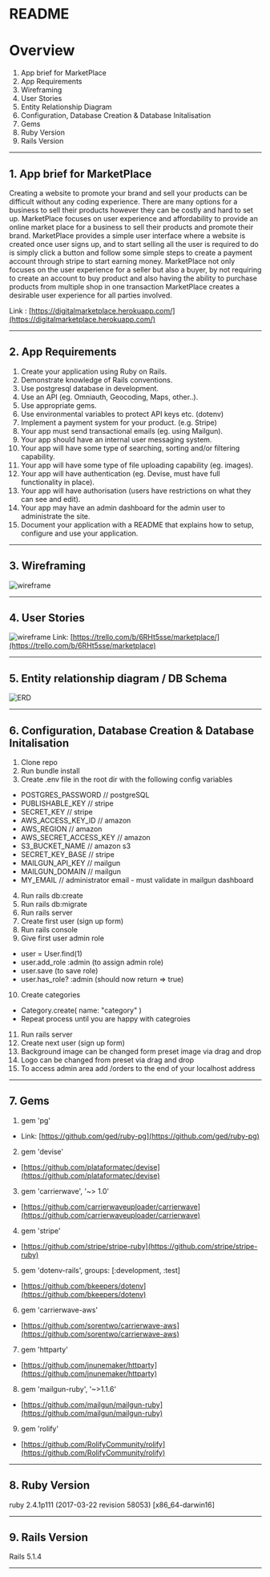 # README

# Overview
1. App brief for MarketPlace
2. App Requirements
3. Wireframing
4. User Stories
5. Entity Relationship Diagram
6. Configuration, Database Creation & Database Initalisation
7. Gems
8. Ruby Version
9. Rails Version

---
## 1. App brief for MarketPlace
Creating a website to promote your brand and sell your products can be difficult without any coding experience. There are many options for a business to sell their products however they can be costly and hard to set up. MarketPlace focuses on user experience and affordability to provide an online market place for a business to sell their products and promote their brand. MarketPlace provides a simple user interface where a website is created once  user signs up, and to start selling all the user is required to do is simply click a button and follow some simple steps to create a payment account through stripe to start earning money. MarketPlace not only focuses on the user experience for a seller but also a buyer, by not requiring to create an account to buy product and also having the ability to purchase products from multiple shop in one transaction MarketPlace creates a desirable user experience for all parties involved.

Link : [https://digitalmarketplace.herokuapp.com/](https://digitalmarketplace.herokuapp.com/)

---
## 2. App Requirements

1. Create your application using Ruby on Rails.
2. Demonstrate knowledge of Rails conventions.
3. Use postgresql database in development.
4. Use an API (eg. Omniauth, Geocoding, Maps, other..).
5. Use appropriate gems.
6. Use environmental variables to protect API keys etc. (dotenv)
7. Implement a payment system for your product. (e.g. Stripe)
8. Your app must send transactional emails (eg. using Mailgun).
9. Your app should have an internal user messaging system.
10. Your app will have some type of searching, sorting and/or filtering capability.
11. Your app will have some type of file uploading capability (eg. images).
12. Your app will have authentication (eg. Devise, must have full functionality in place).
13. Your app will have authorisation (users have restrictions on what they can see and edit).
14. Your app may have an admin dashboard for the admin user to administrate the site.
15. Document your application with a README that explains how to setup, configure and use your application. 


---
## 3. Wireframing
![wireframe](public/readme_images/wireframe.png?raw=true)

---
## 4. User Stories
![wireframe](public/readme_images/userstories.png?raw=true)
Link: [https://trello.com/b/6RHt5sse/marketplace/](https://trello.com/b/6RHt5sse/marketplace) 

---
## 5. Entity relationship diagram / DB Schema
![ERD](public/readme_images/erd.png?raw=true)

---
## 6. Configuration, Database Creation & Database Initalisation
1. Clone repo
2. Run bundle install
3. Create .env file in the root dir with the following config variables
  - POSTGRES_PASSWORD // postgreSQL
  - PUBLISHABLE_KEY // stripe
  - SECRET_KEY // stripe
  - AWS_ACCESS_KEY_ID // amazon
  - AWS_REGION // amazon
  - AWS_SECRET_ACCESS_KEY // amazon
  - S3_BUCKET_NAME // amazon s3
  - SECRET_KEY_BASE // stripe
  - MAILGUN_API_KEY // mailgun
  - MAILGUN_DOMAIN // mailgun
  - MY_EMAIL // administrator email - must validate in mailgun dashboard
4. Run rails db:create
5. Run rails db:migrate
6. Run rails server
7. Create first user (sign up form)
8. Run rails console
9. Give first user admin role
  - user = User.find(1)
  - user.add_role :admin (to assign admin role)
  - user.save (to save role)
  - user.has_role? :admin (should now return => true)
10. Create categories
  - Category.create( name: "category" )
  - Repeat process until you are happy with categroies
11. Run rails server 
12. Create next user (sign up form)
13. Background image can be changed form preset image via drag and drop
14. Logo can be changed from preset via drag and drop
15. To access admin area add /orders to the end of your localhost address


---
## 7. Gems
1. gem 'pg' 
  - Link: [https://github.com/ged/ruby-pg](https://github.com/ged/ruby-pg)
2. gem 'devise'
  - [https://github.com/plataformatec/devise](https://github.com/plataformatec/devise)
3. gem 'carrierwave', '~> 1.0'
  - [https://github.com/carrierwaveuploader/carrierwave](https://github.com/carrierwaveuploader/carrierwave)
4. gem 'stripe'
  - [https://github.com/stripe/stripe-ruby](https://github.com/stripe/stripe-ruby)
5. gem 'dotenv-rails', groups: [:development, :test]
  - [https://github.com/bkeepers/dotenv](https://github.com/bkeepers/dotenv)
6. gem 'carrierwave-aws'
  - [https://github.com/sorentwo/carrierwave-aws](https://github.com/sorentwo/carrierwave-aws)
7. gem 'httparty'
  - [https://github.com/jnunemaker/httparty](https://github.com/jnunemaker/httparty)
8. gem 'mailgun-ruby', '~>1.1.6'
  - [https://github.com/mailgun/mailgun-ruby](https://github.com/mailgun/mailgun-ruby)
9. gem 'rolify'
  - [https://github.com/RolifyCommunity/rolify](https://github.com/RolifyCommunity/rolify)

---
## 8. Ruby Version
ruby 2.4.1p111 (2017-03-22 revision 58053) [x86_64-darwin16]

---
## 9. Rails Version
Rails 5.1.4

---

